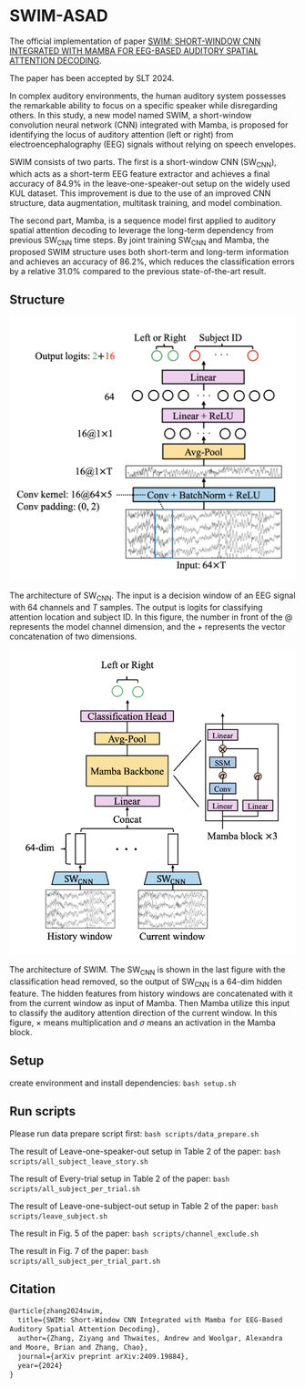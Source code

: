 # SWIM-ASAD

The official implementation of paper [SWIM: SHORT-WINDOW CNN INTEGRATED WITH MAMBA FOR EEG-BASED AUDITORY SPATIAL ATTENTION DECODING](https://www.arxiv.org/abs/2409.19884).

The paper has been accepted by SLT 2024.

In complex auditory environments, the human auditory system possesses the remarkable ability to focus on a specific speaker while disregarding others. In this study, a new model named SWIM, a short-window convolution neural network (CNN) integrated with Mamba, is proposed for identifying the locus of auditory attention (left or right) from electroencephalography (EEG) signals without relying on speech envelopes.

SWIM consists of two parts. The first is a short-window CNN ($\text{SW}_\text{CNN}$), which acts as a short-term EEG feature extractor and achieves a final accuracy of 84.9\% in the leave-one-speaker-out setup on the widely used KUL dataset. This improvement is due to the use of an improved CNN structure, data augmentation, multitask training, and model combination.

The second part, Mamba, is a sequence model first applied to auditory spatial attention decoding to leverage the long-term dependency from previous $\text{SW}_\text{CNN}$ time steps. By joint training $\text{SW}_\text{CNN}$ and Mamba, the proposed SWIM structure uses both short-term and long-term information and achieves an accuracy of 86.2\%, which reduces the classification errors by a relative 31.0\% compared to the previous state-of-the-art result.

## Structure

<img src="assets/SW_CNN.png" alt="SW_CNN" width="600"/>

The architecture of $\text{SW}_\text{CNN}$. The input is a decision window of an EEG signal with 64 channels and $T$ samples. The output is logits for classifying attention location and subject ID. In this figure, the number in front of the @ represents the model channel dimension, and the + represents the vector concatenation of two dimensions.

<img src="assets/SWIM.png" alt="SWIM" width="600"/>

The architecture of SWIM. The $\text{SW}_\text{CNN}$ is shown in the last figure with the classification head removed, so the output of $\text{SW}_\text{CNN}$ is a 64-dim hidden feature. The hidden features from history windows are concatenated with it from the current window as input of Mamba. Then Mamba utilize this input to classify the auditory attention direction of the current window. In this figure, $\times$ means multiplication and $\sigma$ means an activation in the Mamba block.

## Setup

create environment and install dependencies: `bash setup.sh`

## Run scripts

Please run data prepare script first: `bash scripts/data_prepare.sh`

The result of Leave-one-speaker-out setup in Table 2 of the paper: `bash scripts/all_subject_leave_story.sh`

The result of Every-trial setup in Table 2 of the paper: `bash scripts/all_subject_per_trial.sh`

The result of Leave-one-subject-out setup in Table 2 of the paper: `bash scripts/leave_subject.sh`

The result in Fig. 5 of the paper: `bash scripts/channel_exclude.sh`

The result in Fig. 7 of the paper: `bash scripts/all_subject_per_trial_part.sh`

## Citation

```
@article{zhang2024swim,
  title={SWIM: Short-Window CNN Integrated with Mamba for EEG-Based Auditory Spatial Attention Decoding},
  author={Zhang, Ziyang and Thwaites, Andrew and Woolgar, Alexandra and Moore, Brian and Zhang, Chao},
  journal={arXiv preprint arXiv:2409.19884},
  year={2024}
}
```
